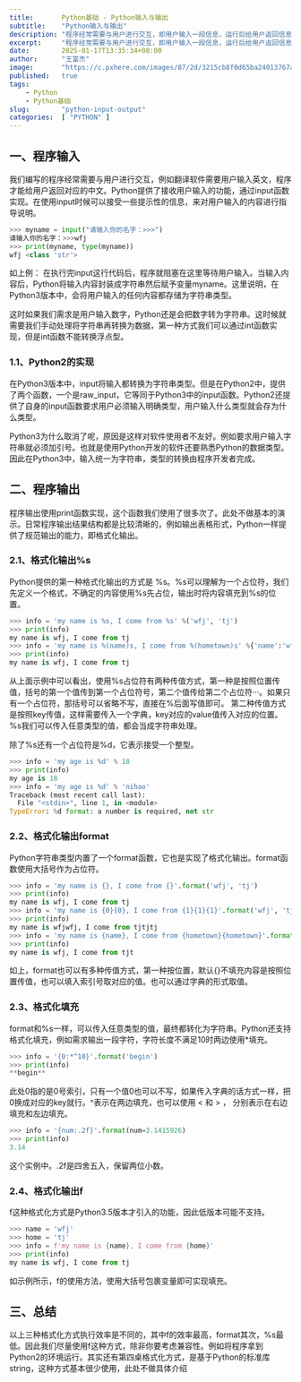```yaml
---
title:       Python基础 - Python输入与输出
subtitle:    "Python输入与输出"
description: "程序经常需要与用户进行交互，即用户输入一段信息，运行后给用户返回信息。这就涉及到了输入和输出功能，Python通过input函数提供输入功能，通过print函数提供输出功能。"
excerpt:     "程序经常需要与用户进行交互，即用户输入一段信息，运行后给用户返回信息。这就涉及到了输入和输出功能，Python通过input函数提供输入功能，通过print函数提供输出功能。"
date:        2025-01-17T13:35:34+08:00
author:      "王富杰"
image:       "https://c.pxhere.com/images/87/2d/3215cb8f0d65ba24013767a1cf9b-1637858.jpg!d"
published:   true
tags:
    - Python
    - Python基础
slug:        "python-input-output"
categories:  [ "PYTHON" ]
---
```


## 一、程序输入
我们编写的程序经常需要与用户进行交互，例如翻译软件需要用户输入英文，程序才能给用户返回对应的中文。Python提供了接收用户输入的功能，通过input函数实现。在使用input时候可以接受一些提示性的信息，来对用户输入的内容进行指导说明。
```python
>>> myname = input("请输入你的名字：>>>")
请输入你的名字：>>>wfj
>>> print(myname, type(myname))
wfj <class 'str'>
```
如上例： 在执行完input这行代码后，程序就阻塞在这里等待用户输入。当输入内容后，Python将输入内容封装成字符串然后赋予变量myname。这里说明，在Python3版本中，会将用户输入的任何内容都存储为字符串类型。

这时如果我们需求是用户输入数字，Python还是会把数字转为字符串。这时候就需要我们手动处理将字符串再转换为数据，第一种方式我们可以通过int函数实现，但是int函数不能转换浮点型。

### 1.1、Python2的实现
在Python3版本中，input将输入都转换为字符串类型。但是在Python2中，提供了两个函数，一个是raw_input，它等同于Python3中的input函数。Python2还提供了自身的input函数要求用户必须输入明确类型，用户输入什么类型就会存为什么类型。

Python3为什么取消了呢，原因是这样对软件使用者不友好。例如要求用户输入字符串就必须加引号。也就是使用Python开发的软件还要熟悉Python的数据类型。因此在Python3中，输入统一为字符串，类型的转换由程序开发者完成。

## 二、程序输出
程序输出使用print函数实现，这个函数我们使用了很多次了。此处不做基本的演示。日常程序输出结果结构都是比较清晰的，例如输出表格形式，Python一样提供了规范输出的能力，即格式化输出。

### 2.1、格式化输出%s
Python提供的第一种格式化输出的方式是 %s。%s可以理解为一个占位符，我们先定义一个格式，不确定的内容使用%s先占位，输出时将内容填充到%s的位置。
```python
>>> info = 'my name is %s, I come from %s' %('wfj', 'tj')
>>> print(info)
my name is wfj, I come from tj
>>> info = 'my name is %(name)s, I come from %(hometown)s' %{'name':'wfj', 'hometown':'tj'}
>>> print(info)
my name is wfj, I come from tj
```
从上面示例中可以看出，使用%s占位符有两种传值方式，第一种是按照位置传值，括号的第一个值传到第一个占位符号，第二个值传给第二个占位符···。如果只有一个占位符，那括号可以省略不写，直接在%后面写值即可。 第二种传值方式是按照key传值，这样需要传入一个字典，key对应的value值传入对应的位置。%s我们可以传入任意类型的值，都会当成字符串处理。

除了%s还有一个占位符是%d，它表示接受一个整型。
```python
>>> info = 'my age is %d' % 18
>>> print(info)
my age is 18
>>> info = 'my age is %d' % 'nihao'
Traceback (most recent call last):
  File "<stdin>", line 1, in <module>
TypeError: %d format: a number is required, not str
```

### 2.2、格式化输出format
Python字符串类型内置了一个format函数，它也是实现了格式化输出。format函数使用大括号作为占位符。
```python
>>> info = 'my name is {}, I come from {}'.format('wfj', 'tj')
>>> print(info)
my name is wfj, I come from tj
>>> info = 'my name is {0}{0}, I come from {1}{1}{1}'.format('wfj', 'tj')
>>> print(info)
my name is wfjwfj, I come from tjtjtj
>>> info = 'my name is {name}, I come from {hometown}{hometown}'.format(name='wfj', hometown='tj')
>>> print(info)
my name is wfj, I come from tjt
```
如上，format也可以有多种传值方式，第一种按位置，默认{}不填充内容是按照位置传值，也可以填入索引号取对应的值。也可以通过字典的形式取值。

### 2.3、格式化填充
format和%s一样，可以传入任意类型的值，最终都转化为字符串。Python还支持格式化填充，例如需求输出一段字符，字符长度不满足10时两边使用*填充。
```python
>>> info = '{0:*^10}'.format('begin')
>>> print(info)
**begin**
```
此处0指的是0号索引，只有一个值0也可以不写，如果传入字典的话方式一样，把0换成对应的key就行。^表示在两边填充，也可以使用 < 和 > ， 分别表示在右边填充和左边填充。
```python
>>> info = '{num:.2f}'.format(num=3.1415926)
>>> print(info)
3.14
```
这个实例中。.2f是四舍五入，保留两位小数。

### 2.4、格式化输出f
f这种格式化方式是Python3.5版本才引入的功能，因此低版本可能不支持。
```python
>>> name = 'wfj'
>>> home = 'tj'
>>> info = f'my name is {name}, I come from {home}'
>>> print(info)
my name is wfj, I come from tj
```
如示例所示，f的使用方法，使用大括号包裹变量即可实现填充。

## 三、总结
以上三种格式化方式执行效率是不同的，其中f的效率最高，format其次，%s最低。因此我们尽量使用f这种方式，除非你要考虑兼容性。例如将程序拿到Python2的环境运行。其实还有第四桌格式化方式，是基于Python的标准库string，这种方式基本很少使用，此处不做具体介绍